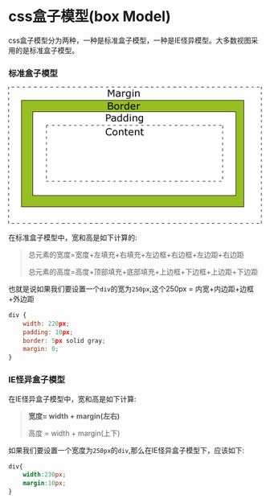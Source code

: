 # css盒子模型(box Model) 

css盒子模型分为两种，一种是标准盒子模型，一种是IE怪异模型。大多数视图采用的是标准盒子模型。

### 标准盒子模型

![standard标准盒子模型](./images/box-model.gif)

在标准盒子模型中，宽和高是如下计算的:

>总元素的宽度=宽度+左填充+右填充+左边框+右边框+左边距+右边距 
>
>总元素的高度=高度+顶部填充+底部填充+上边框+下边框+上边距+下边距 

也就是说如果我们要设置一个`div`的宽为`250px`,这个250px = 内宽+内边距+边框+外边距

```js
div {
    width: 220px;
    padding: 10px;
    border: 5px solid gray;
    margin: 0; 
}
```

### IE怪异盒子模型

在IE怪异盒子模型中，宽和高是如下计算:

> **宽度= width + margin(左右)** 
>
> 高度 = width + margin(上下)

如果我们要设置一个宽度为`250px`的`div`,那么在IE怪异盒子模型下，应该如下:

```css
div{
    width:230px;
    margin:10px;
}
```



